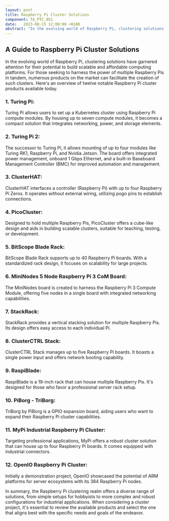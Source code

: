 ```yaml
---
layout: post
title: Raspberry Pi Cluster Solutions
component: TA_PTC_051
date:   2023-08-15 12:00:00 +0100
abstract: "In the evolving world of Raspberry Pi, clustering solutions have garnered attention for their potential to build scalable and affordable computing platforms. For those seeking to harness the power of multiple Raspberry Pis in tandem, numerous products on the market can facilitate the creation of such clusters."
---
```


## **A Guide to Raspberry Pi Cluster Solutions**

In the evolving world of Raspberry Pi, clustering solutions have garnered attention for their potential to build scalable and affordable computing platforms. For those seeking to harness the power of multiple Raspberry Pis in tandem, numerous products on the market can facilitate the creation of such clusters. Here's an overview of twelve notable Raspberry Pi cluster products available today.

### **1. Turing Pi**:
Turing Pi allows users to set up a Kubernetes cluster using Raspberry Pi compute modules. By housing up to seven compute modules, it becomes a compact solution that integrates networking, power, and storage elements.

### **2. Turing Pi 2**:
The successor to Turing Pi, it allows mounting of up to four modules like Turing RK1, Raspberry Pi, and Nvidia Jetson. The board offers integrated power management, onboard 1 Gbps Ethernet, and a built-in Baseboard Management Controller (BMC) for improved automation and management.

### **3. ClusterHAT**:
ClusterHAT interfaces a controller (Raspberry Pi) with up to four Raspberry Pi Zeros. It operates without external wiring, utilizing pogo pins to establish connections.

### **4. PicoCluster**:
Designed to hold multiple Raspberry Pis, PicoCluster offers a cube-like design and aids in building scalable clusters, suitable for teaching, testing, or development.

### **5. BitScope Blade Rack**:
BitScope Blade Rack supports up to 40 Raspberry Pi boards. With a standardized rack design, it focuses on scalability for large projects.

### **6. MiniNodes 5 Node Raspberry Pi 3 CoM Board**:
The MiniNodes board is created to harness the Raspberry Pi 3 Compute Module, offering five nodes in a single board with integrated networking capabilities.

### **7. StackRack**:
StackRack provides a vertical stacking solution for multiple Raspberry Pis. Its design offers easy access to each individual Pi.

### **8. ClusterCTRL Stack**:
ClusterCTRL Stack manages up to five Raspberry Pi boards. It boasts a single power input and offers network booting capability.

### **9. RaspiBlade**:
RaspiBlade is a 19-inch rack that can house multiple Raspberry Pis. It's designed for those who favor a professional server rack setup.

### **10. PiBorg - TriBorg**:
TriBorg by PiBorg is a GPIO expansion board, aiding users who want to expand their Raspberry Pi cluster capabilities.

### **11. MyPi Industrial Raspberry Pi Cluster**:
Targeting professional applications, MyPi offers a robust cluster solution that can house up to four Raspberry Pi boards. It comes equipped with industrial connectors.

### **12. OpenIO Raspberry Pi Cluster**:
Initially a demonstration project, OpenIO showcased the potential of ARM platforms for server ecosystems with its 384 Raspberry Pi nodes.

In summary, the Raspberry Pi clustering realm offers a diverse range of solutions, from simple setups for hobbyists to more complex and robust configurations for industrial applications. When considering a cluster project, it's essential to review the available products and select the one that aligns best with the specific needs and goals of the endeavor.